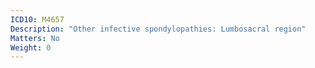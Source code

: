 ```yaml
---
ICD10: M4657
Description: "Other infective spondylopathies: Lumbosacral region"
Matters: No
Weight: 0
---
```


